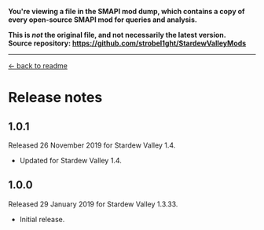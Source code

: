 **You're viewing a file in the SMAPI mod dump, which contains a copy of every open-source SMAPI mod
for queries and analysis.**

**This is _not_ the original file, and not necessarily the latest version.**  
**Source repository: https://github.com/strobel1ght/StardewValleyMods**

----

﻿[← back to readme](README.md)

# Release notes
## 1.0.1
Released 26 November 2019 for Stardew Valley 1.4.

* Updated for Stardew Valley 1.4.

## 1.0.0
Released 29 January 2019 for Stardew Valley 1.3.33.

* Initial release.
